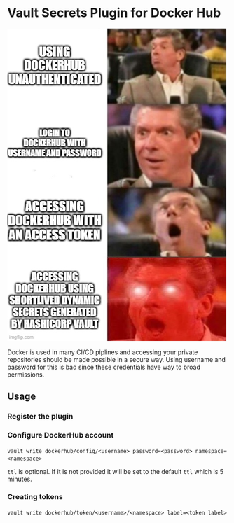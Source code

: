 # Vault Secrets Plugin for Docker Hub

![rest](https://github.com/hoeg/vault-plugin-secrets-dockerhub/blob/master/pics/4wysdl.jpg)

Docker is used in many CI/CD piplines and accessing your private repositories should be made possible in a secure way. Using username and password for this is bad since these credentials have way to broad permissions.

## Usage

### Register the plugin

### Configure DockerHub account

`vault write dockerhub/config/<username> password=<password> namespace=<namespace>`

`ttl` is optional. If it is not provided it will be set to the default `ttl` which is 5 minutes.

### Creating tokens

`vault write dockerhub/token/<username>/<namespace> label=<token label>`
